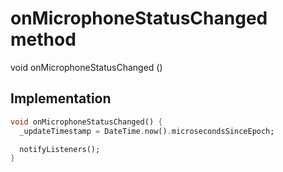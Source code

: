 


# onMicrophoneStatusChanged method








void onMicrophoneStatusChanged
()








## Implementation

```dart
void onMicrophoneStatusChanged() {
  _updateTimestamp = DateTime.now().microsecondsSinceEpoch;

  notifyListeners();
}
```







